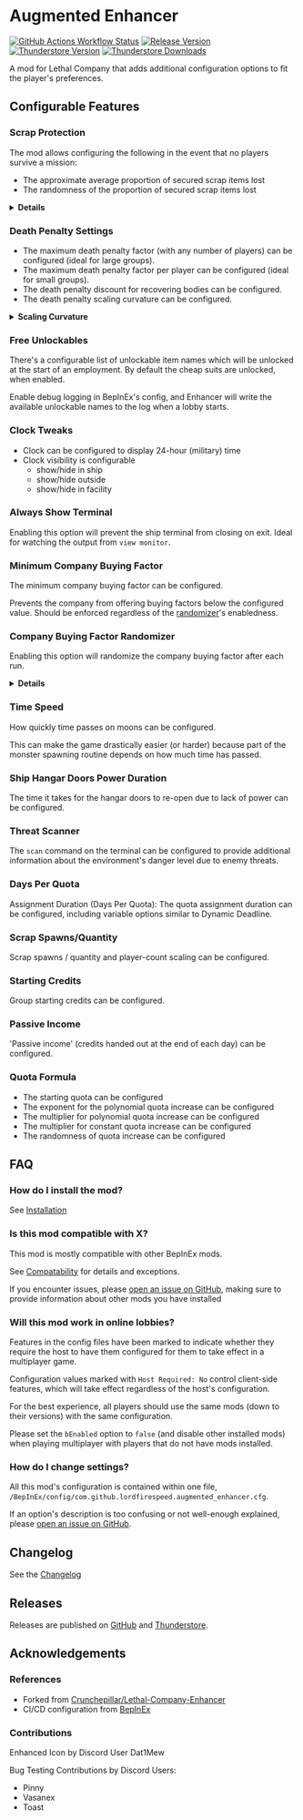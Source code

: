 # Augmented Enhancer

[![GitHub Actions Workflow Status](https://img.shields.io/github/actions/workflow/status/Lordfirespeed/Lethal-Company-Augmented-Enhancer/build.yml?style=for-the-badge&logo=github)](https://github.com/Lordfirespeed/Lethal-Company-Augmented-Enhancer/actions/workflows/build.yml)
[![Release Version](https://img.shields.io/github/v/release/lordfirespeed/lethal-company-augmented-enhancer?style=for-the-badge&logo=github)](https://github.com/Lordfirespeed/Lethal-Company-Augmented-Enhancer/releases)
[![Thunderstore Version](https://img.shields.io/thunderstore/v/Lordfirespeed/Augmented_Enhancer?style=for-the-badge&logo=thunderstore&logoColor=white)](https://thunderstore.io/c/lethal-company/p/Lordfirespeed/Augmented_Enhancer/)
[![Thunderstore Downloads](https://img.shields.io/thunderstore/dt/Lordfirespeed/Augmented_Enhancer?style=for-the-badge&logo=thunderstore&logoColor=white)](https://thunderstore.io/c/lethal-company/p/Lordfirespeed/Augmented_Enhancer/)

A mod for Lethal Company that adds additional configuration options to fit the player's preferences.

## Configurable Features

### Scrap Protection
The mod allows configuring the following in the event that no players survive a mission:
- The approximate average proportion of secured scrap items lost
- The randomness of the proportion of secured scrap items lost

<details>
<summary><strong>Details</strong></summary>

Supply the proportion of items that you would like to (approximately) keep. For example:

- `0.0` $\rightarrow$ 0% chance each scrap item is kept $\rightarrow$ all scrap lost (Vanilla behaviour)
- `0.5` $\rightarrow$ 50% chance each scrap item is kept $\rightarrow$ approximately half scrap lost
- `1.0` $\rightarrow$ 100% chance each scrap item is kept $\rightarrow$ no scrap is lost

</details>

### Death Penalty Settings

- The maximum death penalty factor (with any number of players) can be configured (ideal for large groups).
- The maximum death penalty factor per player can be configured (ideal for small groups).
- The death penalty discount for recovering bodies can be configured.
- The death penalty scaling curvature can be configured.

<details>
<summary><strong>Scaling Curvature</strong></summary>

For example, with 4 players:

- `-1.0` $\rightarrow$ The fine scales anti-quadratically: 50%, 70.1%, 86.6%, 100%
- `0.0` $\rightarrow$ The fine scales linearly: 25%, 50%, 75%, 100%
- `1.0` $\rightarrow$ The fine scales quadratically: 6.3%, 25%, 56.3%, 100%

</details>

### Free Unlockables

There's a configurable list of unlockable item names which will be unlocked
at the start of an employment. By default the cheap suits are unlocked, when enabled.

Enable debug logging in BepInEx's config, and Enhancer will write the available 
unlockable names to the log when a lobby starts.

### Clock Tweaks

- Clock can be configured to display 24-hour (military) time
- Clock visibility is configurable 
  - show/hide in ship
  - show/hide outside
  - show/hide in facility 

### Always Show Terminal
Enabling this option will prevent the ship terminal from closing on exit.
Ideal for watching the output from `view monitor`.

### Minimum Company Buying Factor
The minimum company buying factor can be configured.

Prevents the company from offering buying factors below the configured value. Should be enforced regardless of the
[randomizer](#company-buying-factor-randomizer)'s enabledness.

### Company Buying Factor Randomizer
Enabling this option will randomize the company buying factor after each run.

<details>
<summary><strong>Details</strong></summary>
By default, the company buying factor is inversely proportional to the remaining days on the quota, so that there is a
risk/reward tradeoff for holding on to your items after each run.

This option exists because it can be very discouraging to lose many runs' worth of scrap when playing
with longer-than-usual quota assignment durations.

The random price will use in-game information when rolling such as
- The Company "mood"
- How many days are left on the quota assignment

Depending on the quota deadline duration, the company buying factor may be negative at the start of each assignment.
Use the [minimum buying factor](#minimum-company-buying-factor) feature to mitigate negative buying factors.

Despite the Sigurd log file stating that the company bought at 120%, @Crunchepillar found no evidence that it was
possible in the base game so this mod caps the buying factor at `1.0`.
</details>

### Time Speed
How quickly time passes on moons can be configured.

This can make the game drastically easier (or harder) because part of the monster spawning routine depends on
how much time has passed.

### Ship Hangar Doors Power Duration
The time it takes for the hangar doors to re-open due to lack of power can be configured.

### Threat Scanner
The `scan` command on the terminal can be configured to provide additional information about the environment's
danger level due to enemy threats.

### Days Per Quota
Assignment Duration (Days Per Quota): The quota assignment duration can be configured, including
variable options similar to Dynamic Deadline.

### Scrap Spawns/Quantity
Scrap spawns / quantity and player-count scaling can be configured.

### Starting Credits
Group starting credits can be configured.

### Passive Income
'Passive income' (credits handed out at the end of each day) can be configured.

### Quota Formula
- The starting quota can be configured
- The exponent for the polynomial quota increase can be configured
- The multiplier for polynomial quota increase can be configured
- The multiplier for constant quota increase can be configured
- The randomness of quota increase can be configured

## FAQ

### How do I install the mod?
See [Installation](https://github.com/Lordfirespeed/Lethal-Company-Augmented-Enhancer/blob/main/Docs/Installation.md)

### Is this mod compatible with X?
This mod is mostly compatible with other BepInEx mods.

See [Compatability](https://github.com/Lordfirespeed/Lethal-Company-Augmented-Enhancer/blob/main/docs/Compatability.md)
for details and exceptions.

If you encounter issues, please [open an issue on GitHub](https://github.com/Lordfirespeed/Lethal-Company-Augmented-Enhancer/issues),
making sure to provide information about other mods you have installed

### Will this mod work in online lobbies?
Features in the config files have been marked to indicate whether they require the host to have them configured
for them to take effect in a multiplayer game.

Configuration values marked with `Host Required: No` control client-side features,
which will take effect regardless of the host's configuration.

For the best experience, all players should use the same mods (down to their versions) with the same configuration.

Please set the `bEnabled` option to `false` (and disable other installed mods) when playing multiplayer with
players that do not have mods installed.

### How do I change settings?
All this mod's configuration is contained within one file, `/BepInEx/config/com.github.lordfirespeed.augmented_enhancer.cfg`.

If an option's description is too confusing or not well-enough explained,
please [open an issue on GitHub](https://github.com/Lordfirespeed/Lethal-Company-Augmented-Enhancer/issues).

## Changelog

See the [Changelog](https://github.com/Lordfirespeed/Lethal-Company-Augmented-Enhancer/blob/main/Docs/Changelog.md)

## Releases

Releases are published on [GitHub](https://github.com/Lordfirespeed/Lethal-Company-Augmented-Enhancer/releases)
and [Thunderstore](https://thunderstore.io).

## Acknowledgements

### References

- Forked from [Crunchepillar/Lethal-Company-Enhancer](https://github.com/Crunchepillar/Lethal-Company-Enhancer)
- CI/CD configuration from [BepInEx](https://github.com/BepInEx/BepInEx/tree/master)

### Contributions

Enhanced Icon by Discord User Dat1Mew

Bug Testing Contributions by Discord Users:
*  Pinny
*  Vasanex
*  Toast
